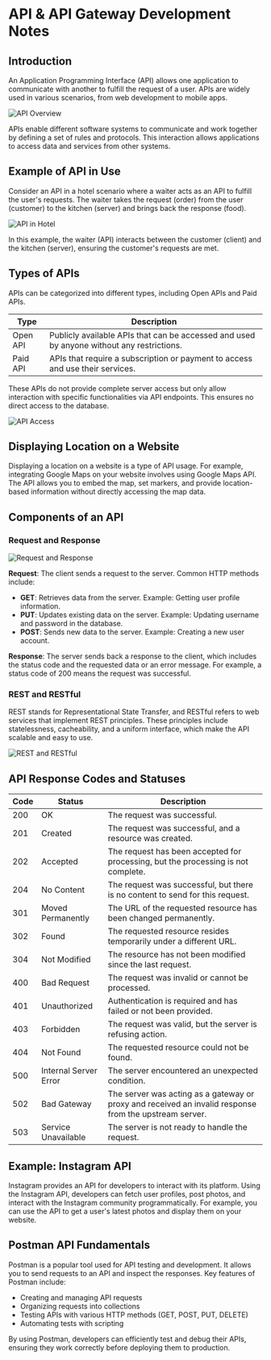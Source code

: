 # API & API Gateway Development Notes

## Introduction

An Application Programming Interface (API) allows one application to communicate with another to fulfill the request of a user. APIs are widely used in various scenarios, from web development to mobile apps.

![API Overview](https://github.com/user-attachments/assets/770bc849-cf12-4521-9251-65fc331170d3)

APIs enable different software systems to communicate and work together by defining a set of rules and protocols. This interaction allows applications to access data and services from other systems.

## Example of API in Use

Consider an API in a hotel scenario where a waiter acts as an API to fulfill the user's requests. The waiter takes the request (order) from the user (customer) to the kitchen (server) and brings back the response (food).

![API in Hotel](https://github.com/user-attachments/assets/321758da-5a1e-4aa8-b720-4dbb2f76b707)

In this example, the waiter (API) interacts between the customer (client) and the kitchen (server), ensuring the customer's requests are met.

## Types of APIs

APIs can be categorized into different types, including Open APIs and Paid APIs.

| Type     | Description                                                  |
| -------- | ------------------------------------------------------------ |
| Open API | Publicly available APIs that can be accessed and used by anyone without any restrictions. |
| Paid API | APIs that require a subscription or payment to access and use their services. |

These APIs do not provide complete server access but only allow interaction with specific functionalities via API endpoints. This ensures no direct access to the database.

![API Access](https://github.com/user-attachments/assets/42a59545-12f4-406c-8cc8-8d2ee5ae6571)

## Displaying Location on a Website

Displaying a location on a website is a type of API usage. For example, integrating Google Maps on your website involves using Google Maps API. The API allows you to embed the map, set markers, and provide location-based information without directly accessing the map data.

## Components of an API

### Request and Response

![Request and Response](https://github.com/user-attachments/assets/2367dbb3-f9f4-478c-a221-432e41822864)

**Request**: The client sends a request to the server. Common HTTP methods include:

- **GET**: Retrieves data from the server. Example: Getting user profile information.
- **PUT**: Updates existing data on the server. Example: Updating username and password in the database.
- **POST**: Sends new data to the server. Example: Creating a new user account.

**Response**: The server sends back a response to the client, which includes the status code and the requested data or an error message. For example, a status code of 200 means the request was successful.

### REST and RESTful

REST stands for Representational State Transfer, and RESTful refers to web services that implement REST principles. These principles include statelessness, cacheability, and a uniform interface, which make the API scalable and easy to use.

![REST and RESTful](https://github.com/user-attachments/assets/00a07ff2-b974-43f7-b3d9-1f1492ab09a3)

## API Response Codes and Statuses

| Code | Status                | Description                                                  |
| ---- | --------------------- | ------------------------------------------------------------ |
| 200  | OK                    | The request was successful.                                  |
| 201  | Created               | The request was successful, and a resource was created.      |
| 202  | Accepted              | The request has been accepted for processing, but the processing is not complete. |
| 204  | No Content            | The request was successful, but there is no content to send for this request. |
| 301  | Moved Permanently     | The URL of the requested resource has been changed permanently. |
| 302  | Found                 | The requested resource resides temporarily under a different URL. |
| 304  | Not Modified          | The resource has not been modified since the last request.   |
| 400  | Bad Request           | The request was invalid or cannot be processed.              |
| 401  | Unauthorized          | Authentication is required and has failed or not been provided. |
| 403  | Forbidden             | The request was valid, but the server is refusing action.    |
| 404  | Not Found             | The requested resource could not be found.                   |
| 500  | Internal Server Error | The server encountered an unexpected condition.              |
| 502  | Bad Gateway           | The server was acting as a gateway or proxy and received an invalid response from the upstream server. |
| 503  | Service Unavailable   | The server is not ready to handle the request.               |

## Example: Instagram API

Instagram provides an API for developers to interact with its platform. Using the Instagram API, developers can fetch user profiles, post photos, and interact with the Instagram community programmatically. For example, you can use the API to get a user's latest photos and display them on your website.

## Postman API Fundamentals

Postman is a popular tool used for API testing and development. It allows you to send requests to an API and inspect the responses. Key features of Postman include:

- Creating and managing API requests
- Organizing requests into collections
- Testing APIs with various HTTP methods (GET, POST, PUT, DELETE)
- Automating tests with scripting

By using Postman, developers can efficiently test and debug their APIs, ensuring they work correctly before deploying them to production.

